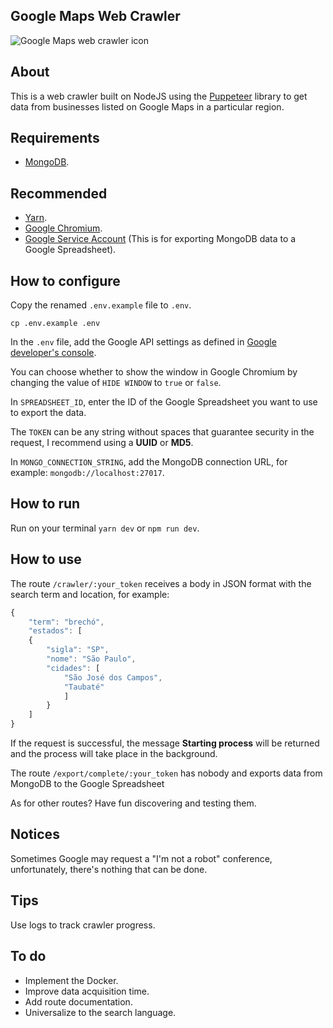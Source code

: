 ## Google Maps Web Crawler

![Google Maps web crawler icon](https://i.ibb.co/YRL6kRB/crawler.png)
## About
This is a web crawler built on NodeJS using the [Puppeteer](https://github.com/puppeteer/puppeteer) library to get data from businesses listed on Google Maps in a particular region.
## Requirements
 - [MongoDB](https://www.mongodb.com/).
## Recommended
 - [Yarn](https://yarnpkg.com/).
 - [Google Chromium](https://www.chromium.org/).
 - [Google Service Account](https://cloud.google.com/iam/docs/service-accounts) (This is for exporting MongoDB data to a Google Spreadsheet).

## How to configure
Copy the renamed `.env.example` file to `.env`.
  
    cp .env.example .env
In the `.env` file, add the Google API settings as defined in [Google developer's console](https://console.developers.google.com/).

You can choose whether to show the window in Google Chromium by changing the value of `HIDE WINDOW` to `true` or `false`.

In `SPREADSHEET_ID`, enter the ID of the Google Spreadsheet you want to use to export the data.

The `TOKEN` can be any string without spaces that guarantee security in the request, I recommend using a **UUID** or **MD5**.

In `MONGO_CONNECTION_STRING`, add the MongoDB connection URL, for example: `mongodb://localhost:27017`.
## How to run
Run on your terminal `yarn dev` or `npm run dev`.
## How to use
The route `/crawler/:your_token` receives a body in JSON format with the search term and location, for example:
```javascript
{
	"term": "brechó",
	"estados": [
	{
		"sigla": "SP",
		"nome": "São Paulo",
		"cidades": [
			"São José dos Campos", 
			"Taubaté"
			]
		}
	]
}
```
If the request is successful, the message **Starting process** will be returned and the process will take place in the background.

The route `/export/complete/:your_token` has nobody and exports data from MongoDB to the Google Spreadsheet

As for other routes? Have fun discovering and testing them.
## Notices
Sometimes Google may request a "I'm not a robot" conference, unfortunately, there's nothing that can be done.
## Tips
Use logs to track crawler progress.
## To do
 - Implement the Docker.
 - Improve data acquisition time.
 - Add route documentation.
 - Universalize to the search language.
